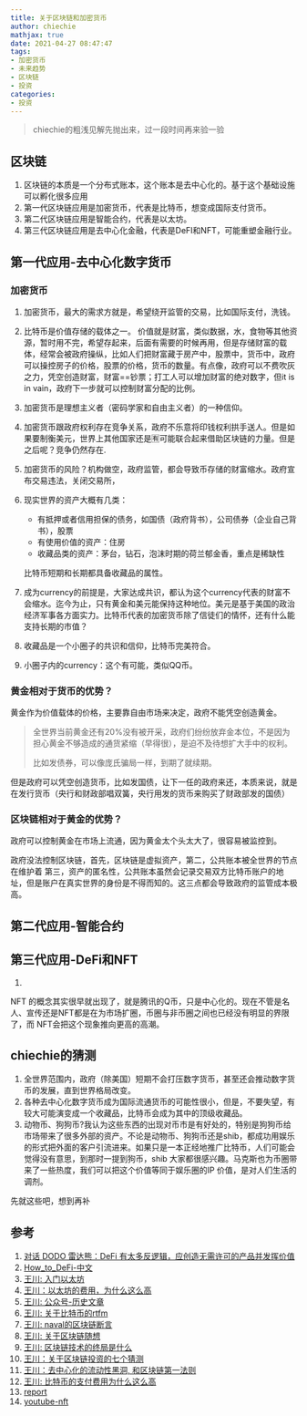 ```yaml
---
title: 关于区块链和加密货币
author: chiechie
mathjax: true
date: 2021-04-27 08:47:47
tags: 
- 加密货币
- 未来趋势
- 区块链
- 投资
categories:
- 投资
---
```



> chiechie的粗浅见解先抛出来，过一段时间再来验一验


## 区块链

1. 区块链的本质是一个分布式账本，这个账本是去中心化的。基于这个基础设施可以孵化很多应用
2. 第一代区块链应用是加密货币，代表是比特币，想变成国际支付货币。
3. 第二代区块链应用是智能合约，代表是以太坊。
4. 第三代区块链应用是去中心化金融，代表是DeFI和NFT，可能重塑金融行业。


## 第一代应用-去中心化数字货币

### 加密货币

1. 加密货币，最大的需求方就是，希望绕开监管的交易，比如国际支付，洗钱。
2. 比特币是价值存储的载体之一。 价值就是财富，类似数据，水，食物等其他资源，暂时用不完，希望存起来，后面有需要的时候再用，但是存储财富的载体，经常会被政府操纵，比如人们把财富藏于房产中，股票中，货币中，政府可以操控房子的价格，股票的价格，货币的数量。有点像，政府可以不费吹灰之力，凭空创造财富，财富==钞票；打工人可以增加财富的绝对数字，但it is in vain，政府下一步就可以控制财富分配的比例。
4. 加密货币是理想主义者（密码学家和自由主义者）的一种信仰。
5. 加密货币跟政府权利存在竞争关系，政府不乐意将印钱权利拱手送人。但是如果要制衡美元，世界上其他国家还是🈶️可能联合起来借助区块链的力量。但是之后呢？竞争仍然存在.
6. 加密货币的风险？机构做空，政府监管，都会导致币存储的财富缩水。政府宣布交易违法，关闭交易所，
5. 现实世界的资产大概有几类：
   - 有抵押或者信用担保的债务，如国债（政府背书），公司债券（企业自己背书），股票
   - 有使用价值的资产：住房
   - 收藏品类的资产：茅台，钻石，泡沫时期的荷兰郁金香，重点是稀缺性
    
    比特币短期和长期都具备收藏品的属性。
6. 成为currency的前提是，大家达成共识，都认为这个currency代表的财富不会缩水。迄今为止，只有黄金和美元能保持这种地位。美元是基于美国的政治经济军事各方面实力。比特币代表的加密货币除了信徒们的情怀，还有什么能支持长期的市值？
7. 收藏品是一个小圈子的共识和信仰，比特币完美符合。
8. 小圈子内的currency：这个有可能，类似QQ币。



### 黄金相对于货币的优势？

黄金作为价值载体的价格，主要靠自由市场来决定，政府不能凭空创造黄金。

> 全世界当前黄金还有20%没有被开采，政府们纷纷放弃金本位，不是因为担心黄金不够造成的通货紧缩（早得很），是迫不及待想扩大手中的权利。
> 
> 比如发债券，可以像庞氏骗局一样，到期了就续期。

但是政府可以凭空创造货币，比如发国债，让下一任的政府来还，本质来说，就是在发行货币（央行和财政部唱双簧，央行用发的货币来购买了财政部发的国债）

### 区块链相对于黄金的优势？

政府可以控制黄金在市场上流通，因为黄金太个头太大了，很容易被监控到。

政府没法控制区块链，首先，区块链是虚拟资产，第二，公共账本被全世界的节点在维护着 第三，资产的匿名性，公共账本虽然会记录交易双方比特币账户的地址，但是账户在真实世界的身份是不得而知的。这三点都会导致政府的监管成本极高。




## 第二代应用-智能合约

## 第三代应用-DeFi和NFT
1. 
NFT 的概念其实很早就出现了，就是腾讯的Q币，只是中心化的。现在不管是名人、宣传还是NFT都是在为市场扩圈，币圈与非币圈之间也已经没有明显的界限了，而 NFT会把这个现象推向更高的高潮。



## chiechie的猜测

1. 全世界范围内，政府（除美国）短期不会打压数字货币，甚至还会推动数字货币的发展，直到世界格局改变。
2. 各种去中心化数字货币成为国际流通货币的可能性很小，但是，不要失望，有较大可能演变成一个收藏品，比特币会成为其中的顶级收藏品。
3. 动物币、狗狗币?我认为这些东西的出现对币市是有好处的，特别是狗狗币给市场带来了很多外部的资产。不论是动物币、狗狗币还是shib，都成功用娱乐的形式把外面的客户引流进来。如果只是一本正经地推广比特币，人们可能会觉得没有意思，到那时一提到狗币，shib 大家都很感兴趣。马克斯也为币圈带来了一些热度，我们可以把这个价值等同于娱乐圈的IP 价值，是对人们生活的调剂。



先就这些吧，想到再补



## 参考

1. [对话 DODO 雷达熊：DeFi 有太多反逻辑，应创造无需许可的产品并发挥价值](https://www.chainnews.com/articles/503060403039.htm)
2. [How_to_DeFi-中文](https://assets.coingecko.com/books/how-to-defi/How_to_DeFi_Chinese.pdf)
3. [王川: 入门以太坊](https://mp.weixin.qq.com/s/hGh0cwRR8DkuWe2NpKkH6A)
4. [王川：以太坊的费用，为什么这么高](https://mp.weixin.qq.com/s?__biz=MzA3MzE5MjM2Mw==&mid=2672247422&idx=1&sn=28ac3ca342cc6e0454a710b6c32d28b4&chksm=85a124bab2d6adac3fee8c3569b91485c5e796dbea4cf35b9443a7fbcf911e7621dc25e4bf3d&scene=21#wechat_redirect)
3. [王川: 公众号-历史文章](https://mp.weixin.qq.com/s/JTwjtUM1qaoifqJlHNxCtw)
5. [王川: 关于比特币的rtfm](https://mp.weixin.qq.com/s?__biz=MzA3MzE5MjM2Mw==&mid=2672247421&idx=1&sn=d817389613f098feca94bd93b869f081&chksm=85a124b9b2d6adaf64132760465d7d9a4976a3c0ede83dbc3a65c8af0f560bc13f05cfe2f9fb&scene=21#wechat_redirect)
4. [王川: naval的区块链断言](https://mp.weixin.qq.com/s?__biz=MzA3MzE5MjM2Mw==&mid=2672246704&idx=1&sn=c38edcdc74282d13771f78b047cd802e&chksm=85a15974b2d6d0620230b7a5145a8dfc33e8419e3a3a3111469adf21ba568dea94cfd505b2ad&scene=21#wechat_redirect)
5. [王川: 关于区块链随想](https://mp.weixin.qq.com/s?__biz=MzA3MzE5MjM2Mw==&mid=2672246708&idx=1&sn=7558d34e23d5713cf59f069698a8f7d6&chksm=85a15970b2d6d066c7c654017b697566ef0ed23a3308728e79b6b019b66738638ad3f297347c&scene=21#wechat_redirect)
6. [王川: 区块链技术的终局是什么](https://mp.weixin.qq.com/s?__biz=MzA3MzE5MjM2Mw==&mid=2672246779&idx=1&sn=3eb31aba31da622e598063f84ed28c3d&chksm=85a1593fb2d6d0298ec62e1f733997970030001fea90e0ff22a271b4970dda0033f7e3e41a35&scene=21#wechat_redirect)
8. [王川：关于区块链投资的七个猜测
](https://mp.weixin.qq.com/s?__biz=MzA3MzE5MjM2Mw==&mid=2672246948&idx=1&sn=6c7b36184fabeabd095bd649342f0598&chksm=85a12660b2d6af76fe53bcc7feb656550858be7b99ce9094a67d65db8a27f454dc50cb04328b&scene=21#wechat_redirect)
9. [王川：去中心化的流动性黑洞, 和区块链第一法则](https://mp.weixin.qq.com/s?__biz=MzA3MzE5MjM2Mw==&mid=2672247406&idx=1&sn=55316a2d422c033ca214ad843fd25a02&chksm=85a124aab2d6adbc02041db1ba3d0e8b4e1b813578035dbeecb48fb1b3021c74dacfb752692c&scene=21#wechat_redirect)
10. [王川: 比特币的支付费用为什么这么高](https://mp.weixin.qq.com/s?__biz=MzA3MzE5MjM2Mw==&mid=2672246775&idx=1&sn=206bf28f6091d4e2c06a0b2a5c3eb1b7&chksm=85a15933b2d6d025d33e12e76fb12c8f6c563e0f1f3ffaf477335e8dec1c60eb65de8fdde0a9&scene=21#wechat_redirect)
11. [report](https://tokeninsight.com/zh/report/2708)
12. [youtube-nft](https://www.youtube.com/watch?v=Oz9zw7-_vhM)